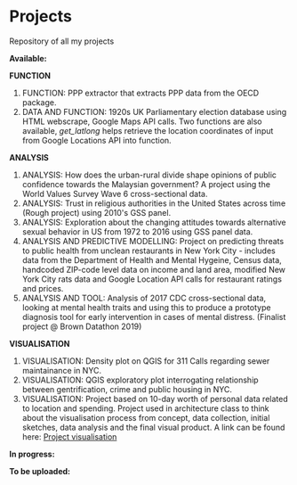 # Projects
Repository of all my projects

**Available:**

**FUNCTION**
1. FUNCTION: PPP extractor that extracts PPP data from the OECD package.
2. DATA AND FUNCTION: 1920s UK Parliamentary election database using HTML webscrape, Google Maps API calls. Two functions are also available, *get_latlong* helps retrieve the location coordinates of input from Google Locations API into function. 

**ANALYSIS**
1. ANALYSIS: How does the urban-rural divide shape opinions of public confidence towards the Malaysian government? A project using the World Values Survey Wave 6 cross-sectional data. 
2. ANALYSIS: Trust in religious authorities in the United States across time (Rough project) using 2010's GSS panel.
3. ANALYSIS: Exploration about the changing attitudes towards alternative sexual behavior in US from 1972 to 2016 using GSS panel data. 
4. ANALYSIS AND PREDICTIVE MODELLING: Project on predicting threats to public health from unclean restaurants in New York City - includes data from the Department of Health and Mental Hygeine, Census data, handcoded ZIP-code level data on income and land area, modified New York City rats data and Google Location API calls for restaurant ratings and prices.
5. ANALYSIS AND TOOL: Analysis of 2017 CDC cross-sectional data, looking at mental health traits and using this to produce a prototype diagnosis tool for early intervention in cases of mental distress. (Finalist project @ Brown Datathon 2019)

**VISUALISATION**
1. VISUALISATION: Density plot on QGIS for 311 Calls regarding sewer maintainance in NYC.
2. VISUALISATION: QGIS exploratory plot interrogating relationship between gentrification, crime and public housing in NYC. 
3. VISUALISATION: Project based on 10-day worth of personal data related to location and spending. Project used in architecture class to think about the visualisation process from concept, data collection, initial sketches, data analysis and the final visual product. A link can be found here: [Project visualisation](http://htmlpreview.github.io/?https://github.com/kyiyeunggoh/kyiyeunggoh.github.io/blob/master/Project%201/Personal_data_project.html)

**In progress:**


**To be uploaded:**



